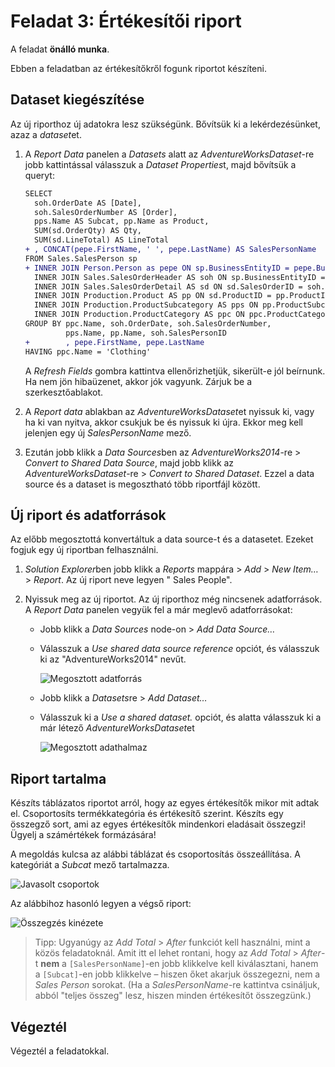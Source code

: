 # Feladat 3: Értékesítői riport

A feladat **önálló munka**.

Ebben a feladatban az értékesítőkről fogunk riportot készíteni.

## Dataset kiegészítése

Az új riporthoz új adatokra lesz szükségünk. Bővítsük ki a lekérdezésünket, azaz a *dataset*et.

1. A _Report Data_ panelen a _Datasets_ alatt az _AdventureWorksDataset_-re jobb kattintással válasszuk a *Dataset
   Properties*t, majd bővítsük a queryt:

   ```diff
   SELECT
     soh.OrderDate AS [Date],
     soh.SalesOrderNumber AS [Order],
     pps.Name AS Subcat, pp.Name as Product,
     SUM(sd.OrderQty) AS Qty,
     SUM(sd.LineTotal) AS LineTotal
   + , CONCAT(pepe.FirstName, ' ', pepe.LastName) AS SalesPersonName
   FROM Sales.SalesPerson sp
   + INNER JOIN Person.Person as pepe ON sp.BusinessEntityID = pepe.BusinessEntityID
     INNER JOIN Sales.SalesOrderHeader AS soh ON sp.BusinessEntityID = soh.SalesPersonID
     INNER JOIN Sales.SalesOrderDetail AS sd ON sd.SalesOrderID = soh.SalesOrderID
     INNER JOIN Production.Product AS pp ON sd.ProductID = pp.ProductID
     INNER JOIN Production.ProductSubcategory AS pps ON pp.ProductSubcategoryID = pps.ProductSubcategoryID
     INNER JOIN Production.ProductCategory AS ppc ON ppc.ProductCategoryID = pps.ProductCategoryID
   GROUP BY ppc.Name, soh.OrderDate, soh.SalesOrderNumber,
            pps.Name, pp.Name, soh.SalesPersonID
   +        , pepe.FirstName, pepe.LastName
   HAVING ppc.Name = 'Clothing'
   ```

   A _Refresh Fields_ gombra kattintva ellenőrizhetjük, sikerült-e jól beírnunk. Ha nem jön hibaüzenet, akkor jók
   vagyunk. Zárjuk be a szerkesztőablakot.

1. A _Report data_ ablakban az *AdventureWorksDataset*et nyissuk ki, vagy ha ki van nyitva, akkor csukjuk be és nyissuk
   ki újra. Ekkor meg kell jelenjen egy új _SalesPersonName_ mező.

1. Ezután jobb klikk a *Data Sources*ben az _AdventureWorks2014_-re > _Convert to Shared Data Source_, majd jobb klikk
   az _AdventureWorksDataset_-re > _Convert to Shared Dataset_. Ezzel a data source és a dataset is megosztható több
   riportfájl között.

## Új riport és adatforrások

Az előbb megosztottá konvertáltuk a data source-t és a datasetet. Ezeket fogjuk egy új riportban felhasználni.

1. *Solution Explorer*ben jobb klikk a _Reports_ mappára > _Add_ > _New Item…_ > _Report_. Az új riport neve legyen "
   Sales People".

1. Nyissuk meg az új riportot. Az új riporthoz még nincsenek adatforrások. A _Report Data_ panelen vegyük fel a már
   meglevő adatforrásokat:

    - Jobb klikk a _Data Sources_ node-on > _Add Data Source…_

    - Válasszuk a _Use shared data source reference_ opciót, és válasszuk ki az "AdventureWorks2014" nevűt.

      ![Megosztott adatforrás](images/rs-add-datasource-shared.png)

    - Jobb klikk a *Datasets*re > _Add Dataset…_

    - Válasszuk ki a _Use a shared dataset._ opciót, és alatta válasszuk ki a már létező *AdventureWorksDataset*et

      ![Megosztott adathalmaz](images/rs-add-dataset-shared.png)

## Riport tartalma

Készíts táblázatos riportot arról, hogy az egyes értékesítők mikor mit adtak el. Csoportosíts termékkategória és
értékesítő szerint. Készíts egy összegző sort, ami az egyes értékesítők mindenkori eladásait összegzi! Ügyelj a
számértékek formázására!

A megoldás kulcsa az alábbi táblázat és csoportosítás összeállítása. A kategóriát a _Subcat_ mező tartalmazza.

![Javasolt csoportok](images/rs-sales-person-groups.png)

Az alábbihoz hasonló legyen a végső riport:

![Összegzés kinézete](images/rs-sales-person-total.png)

> Tipp: Ugyanúgy az _Add Total_ > _After_ funkciót kell használni, mint a közös feladatoknál. Amit itt el lehet rontani,
> hogy az _Add Total_ > _After_-t **nem** a `[SalesPersonName]`-en jobb klikkelve kell kiválasztani, hanem a `[Subcat]`-en
> jobb klikkelve – hiszen őket akarjuk összegezni, nem a *Sales Person* sorokat. (Ha a *SalesPersonName*-re kattintva
> csináljuk, abból "teljes összeg" lesz, hiszen minden értékesítőt összegzünk.)

## Végeztél

Végeztél a feladatokkal.
